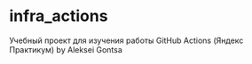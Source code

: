 # infra_actions
Учебный проект для изучения работы GitHub Actions (Яндекс Практикум)
by Aleksei Gontsa